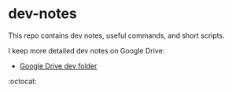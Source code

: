 dev-notes
=========

This repo contains dev notes, useful commands, and short scripts.

I keep more detailed dev notes on Google Drive:

* [Google Drive dev folder](https://drive.google.com/?authuser=0#folders/0B1esl71mo8A9VV9MUzdlb0dvZU0)


:octocat:


